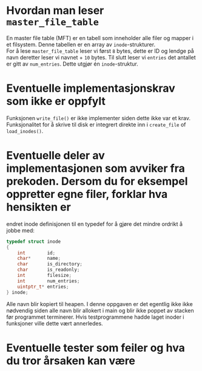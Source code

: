 # Hvordan man leser `master_file_table`

En master file table (MFT) er en tabell som inneholder alle filer og mapper i et filsystem. Denne tabellen er en array av `inode`-strukturer.  
For å lese `master_file_table` leser vi først `8` bytes, dette er ID og lendge på navn deretter leser vi navnet + `10` bytes. Til slutt leser vi `entries` det antallet er gitt av `num_entries`. Dette utgjør én `inode`-struktur.

# Eventuelle implementasjonskrav som ikke er oppfylt

Funksjonen `write_file()` er ikke implementer siden dette ikke var et krav. Funksjonalitet for å skrive til disk er integrert direkte inn i `create_file` of `load_inodes()`.

# Eventuelle deler av implementasjonen som avviker fra prekoden. Dersom du for eksempel oppretter egne filer, forklar hva hensikten er

endret inode definisjonen til en typedef for å gjøre det mindre ordrikt å jobbe med:

~~~ c
typedef struct inode
{
	int        id;
	char*      name;
	char       is_directory;
	char       is_readonly;
	int        filesize;
	int        num_entries;
	uintptr_t* entries;
} inode;
~~~

Alle navn blir kopiert til heapen. I denne oppgaven er det egentlig ikke ikke nødvendig siden alle navn blir allokert i main og blir ikke poppet av stacken før programmet terminerer. Hvis testprogrammene hadde laget inoder i funksjoner ville dette vært annerledes.

# Eventuelle tester som feiler og hva du tror årsaken kan være